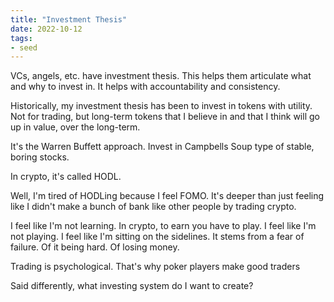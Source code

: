 ```yaml
---
title: "Investment Thesis"
date: 2022-10-12
tags:
- seed
---
```


VCs, angels, etc. have investment thesis. This helps them articulate what and why to invest in. It helps with accountability and consistency. 

Historically, my investment thesis has been to invest in tokens with utility. Not for trading, but long-term tokens that I believe in and that I think will go up in value, over the long-term. 

It's the Warren Buffett approach. Invest in Campbells Soup type of stable, boring stocks. 

In crypto, it's called HODL. 

Well, I'm tired of HODLing because I feel FOMO. It's deeper than just feeling like I didn't make a bunch of bank like other people by trading crypto. 

I feel like I'm not learning. In crypto, to earn you have to play. I feel like I'm not playing. I feel like I'm sitting on the sidelines. It stems from a fear of failure. Of it being hard. Of losing money. 

Trading is psychological. That's why poker players make good traders

Said differently, what investing system do I want to create? 






